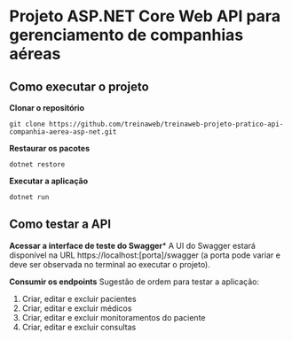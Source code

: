 # Projeto ASP.NET Core Web API para gerenciamento de companhias aéreas

## Como executar o projeto

**Clonar o repositório**
```
git clone https://github.com/treinaweb/treinaweb-projeto-pratico-api-companhia-aerea-asp-net.git
```

**Restaurar os pacotes**
```
dotnet restore
```

**Executar a aplicação**
```
dotnet run
```

## Como testar a API

**Acessar a interface de teste do Swagger***
A UI do Swagger estará disponível na URL https://localhost:[porta]/swagger (a porta pode variar e deve ser observada no terminal ao executar o projeto).

**Consumir os endpoints**
Sugestão de ordem para testar a aplicação:

1) Criar, editar e excluir pacientes
2) Criar, editar e excluir médicos
3) Criar, editar e excluir monitoramentos do paciente
4) Criar, editar e excluir consultas

